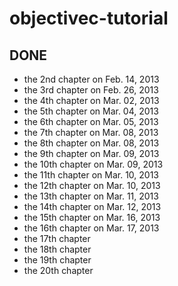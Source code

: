 objectivec-tutorial
===================

## DONE

- the 2nd chapter on Feb. 14, 2013
- the 3rd chapter on Feb. 26, 2013
- the 4th chapter on Mar. 02, 2013
- the 5th chapter on Mar. 04, 2013
- the 6th chapter on Mar. 05, 2013
- the 7th chapter on Mar. 08, 2013
- the 8th chapter on Mar. 08, 2013
- the 9th chapter on Mar. 09, 2013
- the 10th chapter on Mar. 09, 2013
- the 11th chapter on Mar. 10, 2013
- the 12th chapter on Mar. 10, 2013
- the 13th chapter on Mar. 11, 2013
- the 14th chapter on Mar. 12, 2013
- the 15th chapter on Mar. 16, 2013
- the 16th chapter on Mar. 17, 2013
- the 17th chapter
- the 18th chapter
- the 19th chapter
- the 20th chapter
